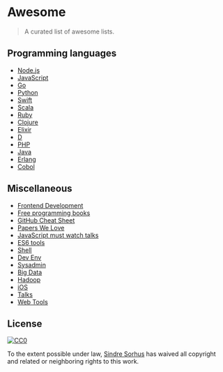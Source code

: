 # Awesome

> A curated list of awesome lists.

## Programming languages

- [Node.js](https://github.com/sindresorhus/awesome-nodejs)
- [JavaScript](https://github.com/sorrycc/awesome-javascript)
- [Go](https://github.com/avelino/awesome-go)
- [Python](https://github.com/vinta/awesome-python)
- [Swift](https://github.com/matteocrippa/awesome-swift)
- [Scala](https://github.com/lauris/awesome-scala)
- [Ruby](https://github.com/markets/awesome-ruby)
- [Clojure](https://github.com/razum2um/awesome-clojure)
- [Elixir](https://github.com/h4cc/awesome-elixir)
- [D](https://github.com/zhaopuming/awesome-d)
- [PHP](https://github.com/ziadoz/awesome-php)
- [Java](https://github.com/akullpp/awesome-java)
- [Erlang](https://github.com/drobakowski/awesome-erlang)
- [Cobol](https://github.com/dshimy/awesome-cobol)

## Miscellaneous

- [Frontend Development](https://github.com/dypsilon/frontend-dev-bookmarks)
- [Free programming books](https://github.com/vhf/free-programming-books)
- [GitHub Cheat Sheet](https://github.com/tiimgreen/github-cheat-sheet)
- [Papers We Love](https://github.com/papers-we-love/papers-we-love)
- [JavaScript must watch talks](https://github.com/bolshchikov/js-must-watch)
- [ES6 tools](https://github.com/addyosmani/es6-tools)
- [Shell](https://github.com/alebcay/awesome-shell)
- [Dev Env](https://github.com/jondot/awesome-devenv)
- [Sysadmin](https://github.com/kahun/awesome-sysadmin)
- [Big Data](https://github.com/onurakpolat/awesome-bigdata)
- [Hadoop](https://github.com/youngwookim/awesome-hadoop)
- [iOS](https://github.com/vsouza/awesome-ios)
- [Talks](https://github.com/JanVanRyswyck/awesome-talks)
- [Web Tools](https://github.com/lvwzhen/tools)


## License

[![CC0](http://i.creativecommons.org/p/zero/1.0/88x31.png)](http://creativecommons.org/publicdomain/zero/1.0/)

To the extent possible under law, [Sindre Sorhus](http://sindresorhus.com) has waived all copyright and related or neighboring rights to this work.
